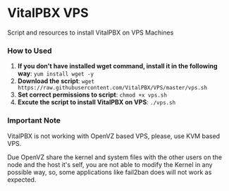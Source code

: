 # VitalPBX VPS
Script and resources to install VitalPBX on VPS Machines

### How to Used
1. **If you don't have installed wget command, install it in the following way**: `yum install wget -y`
2. **Download the script**: `wget https://raw.githubusercontent.com/VitalPBX/VPS/master/vps.sh`
3. **Set correct permissions to script**: `chmod +x vps.sh`
4. **Excute the script to install VitalPBX on VPS**: `./vps.sh`

### Important Note
VitalPBX is not working with OpenVZ based VPS, please, use KVM based VPS. 

Due OpenVZ share the kernel and system files with the other users on the node and the host it's self, you are not able to modify the Kernel in any possible way, so, some applications like fail2ban does will not work as expected.
